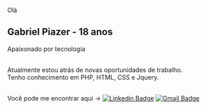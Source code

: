 Olá

## Gabriel Piazer - 18 anos

Apaixonado por tecnologia
 
<br/> Atualmente estou atrás de novas oportunidades de trabalho.
<br/> Tenho conhecimento em PHP, HTML, CSS e Jquery.

<br/> Você pode me encontrar aqui -> 
[![Linkedin Badge](https://img.shields.io/badge/-Gabriel_Piazer-blue?style=flat-square&logo=Linkedin&logoColor=white&link=https://www.linkedin.com/in/gabriel-piazer/)](https://www.linkedin.com/in/gabriel-piazer/)
[![Gmail Badge](https://img.shields.io/badge/-gabrielmpiazer@gmail.com-c14438?style=flat-square&logo=Gmail&logoColor=white&link=mailto:gabrielmpiazer@gmail.com)](mailto:gabrielmpiazer@gmail.com)

